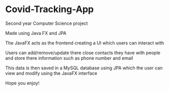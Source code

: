 # Covid-Tracking-App


Second year Computer Science project

Made using Java FX and JPA

The JavaFX acts as the frontend creating a UI which users can interact with

Users can add/remove/update there close contacts they have with people and store there information such as phone number and email

This data is then saved in a MySQL database using JPA which the user can view and modify using the JavaFX interface

Hope you enjoy!
